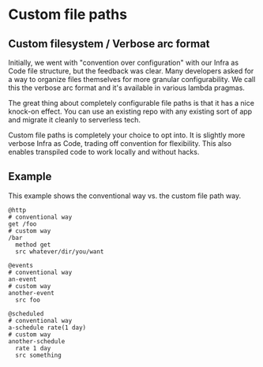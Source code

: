 # Custom file paths

## Custom filesystem / Verbose arc format 

Initially, we went with "convention over configuration" with our Infra as Code file structure, but the feedback was clear. Many developers asked for a way to organize files themselves for more granular configurability. We call this the verbose arc format and it's available in various lambda pragmas.

The great thing about completely configurable file paths is that it has a nice knock-on effect. You can use an existing repo with any existing sort of app and migrate it cleanly to serverless tech.

Custom file paths is completely your choice to opt into. It is slightly more verbose Infra as Code, trading off convention for flexibility. This also enables transpiled code to work locally and without hacks.


## Example

This example shows the conventional way vs. the custom file path way.

```arc
@http
# conventional way
get /foo 
# custom way
/bar    
  method get
  src whatever/dir/you/want

@events
# conventional way
an-event 
# custom way       
another-event   
  src foo

@scheduled
# conventional way
a-schedule rate(1 day)
# custom way
another-schedule        
  rate 1 day
  src something
```